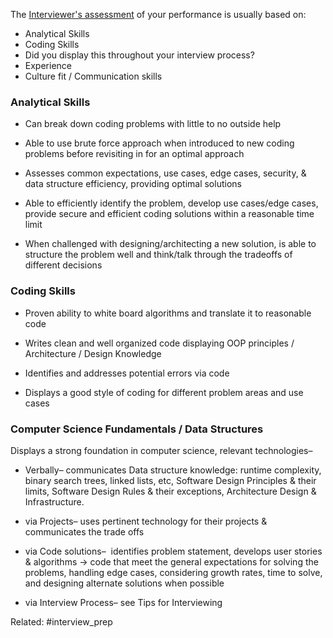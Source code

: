 
The [Interviewer's assessment](https://docs.google.com/document/d/1nS41AQTLAZwCOEhBhrwpoqh5Y7kePWJbSpo1RXHjTF0/edit#heading=h.kp8q0b8j3i66) of your performance is usually based on:
+ Analytical Skills
+ Coding Skills
+ Did you display this throughout your interview process?
+ Experience
+ Culture fit / Communication skills

### Analytical Skills 
- Can break down coding problems with little to no outside help
    
- Able to use brute force approach when introduced to new coding problems before revisiting in for an optimal approach 
    
- Assesses common expectations, use cases, edge cases, security, & data structure efficiency, providing optimal solutions
    
- Able to efficiently identify the problem, develop use cases/edge cases, provide secure and efficient coding solutions within a reasonable time limit
    
- When challenged with designing/architecting a new solution, is able to structure the problem well and think/talk through the tradeoffs of different decisions
    
### Coding Skills
- Proven ability to white board algorithms and translate it to reasonable code
    
- Writes clean and well organized code displaying OOP principles / Architecture / Design Knowledge
    
- Identifies and addresses potential errors via code
    
- Displays a good style of coding for different problem areas and use cases 

### Computer Science Fundamentals / Data Structures

Displays a strong foundation in computer science, relevant technologies– 

- Verbally– communicates Data structure knowledge: runtime complexity, binary search trees, linked lists, etc, Software Design Principles & their limits, Software Design Rules & their exceptions, Architecture Design & Infrastructure.
    
- via Projects– uses pertinent technology for their projects & communicates the trade offs
    
- via Code solutions–  identifies problem statement, develops user stories & algorithms -> code that meet the general expectations for solving the problems, handling edge cases, considering growth rates, time to solve, and designing alternate solutions when possible

- via Interview Process– see Tips for Interviewing


Related: #interview_prep